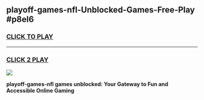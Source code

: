 
## playoff-games-nfl-Unblocked-Games-Free-Play #p8el6
<h3>
<a href="https://us.freeplayer.one?title=playoff-games-nfl&ref=9M">CLICK TO PLAY</a></h3>
<hr>

<h3>
<a href="https://us.freeplayer.one?title=playoff-games-nfl&ref=9M">CLICK 2 PLAY</a>
  
</h3>

<a href="https://us.freeplayer.one?title=playoff-games-nfl&ref=9M"><img src="https://clearcache.store/games.png"></a>


**playoff-games-nfl games unblocked: Your Gateway to Fun and Accessible Online Gaming**
